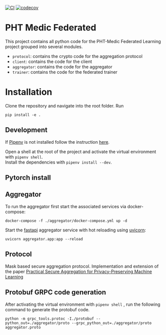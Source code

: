 [![CI](https://github.com/PHT-Medic/federated/actions/workflows/main_ci.yml/badge.svg)](https://github.com/PHT-Medic/federated/actions/workflows/main_ci.yml)
[![codecov](https://codecov.io/gh/PHT-Medic/federated/branch/main/graph/badge.svg?token=Q2JA1VOYK9)](https://codecov.io/gh/PHT-Medic/federated)

# PHT Medic Federated

This project contains all python code for the PHT-Medic Federated Learning project grouped into several modules.
- `protocol`: contains the crypto code for the aggregation protocol
- `client`: contains the code for the client
- `aggregator`: contains the code for the aggregator
- `trainer`: contains the code for the federated trainer

# Installation
Clone the repository and navigate into the root folder. Run
```shell
pip install -e .
```

## Development

If [Pipenv](https://pipenv.pypa.io/en/latest/) is not installed follow the instruction [here](https://pipenv.pypa.io/en/latest/).

Open a shell at the root of the project and activate the virtual environment with `pipenv shell`.  
Install the dependencies with `pipenv install --dev`.

## Pytorch install


## Aggregator
To run the aggregator first start the associated services via docker-compose: 

```shell
docker-compose -f ./aggregator/docker-compose.yml up -d
```

Start the [fastapi](https://fastapi.tiangolo.com/) aggregator service with hot reloading using [uvicorn](https://www.uvicorn.org/):

```shell
uvicorn aggregator.app:app --reload
```




## Protocol

Mask based secure aggregation protocol. Implementation and extension of the paper 
[Practical Secure Aggregation for Privacy-Preserving Machine Learning](https://dl.acm.org/doi/10.1145/3133956.3133982)

## Protobuf GRPC code generation
After activating the virtual environment with `pipenv shell` , run the following command to generate the protobuf code.

```shell
python -m grpc_tools.protoc -I./protobuf --python_out=./aggregator/proto --grpc_python_out=./aggregator/proto aggregator.proto
```